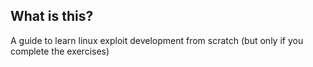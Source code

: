 ## What is this?

A guide to learn linux exploit development from scratch (but only if you complete the exercises)

